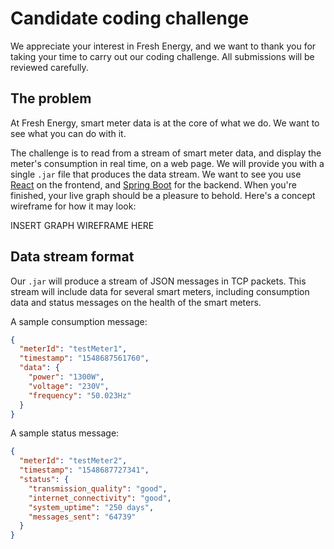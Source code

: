 # Candidate coding challenge

We appreciate your interest in Fresh Energy, and we want to thank you for taking your time to carry out our coding challenge. All submissions will be reviewed carefully.

## The problem

At Fresh Energy, smart meter data is at the core of what we do. We want to see what you can do with it.

The challenge is to read from a stream of smart meter data, and display the meter's consumption in real time, on a web page. We will provide you with a single `.jar` file that produces the data stream. We want to see you use [React](https://reactjs.org/) on the frontend, and [Spring Boot](https://spring.io/projects/spring-boot) for the backend. When you're finished, your live graph should be a pleasure to behold. Here's a concept wireframe for how it may look:


INSERT GRAPH WIREFRAME HERE


## Data stream format

Our `.jar` will produce a stream of JSON messages in TCP packets. This stream will include data for several smart meters, including consumption data and status messages on the health of the smart meters.

A sample consumption message:

```json
{
  "meterId": "testMeter1",
  "timestamp": "1548687561760",
  "data": {
    "power": "1300W",
    "voltage": "230V",
    "frequency": "50.023Hz"
  }
}
```

A sample status message:

```json
{
  "meterId": "testMeter2",
  "timestamp": "1548687727341",
  "status": {
    "transmission_quality": "good",
    "internet_connectivity": "good",
    "system_uptime": "250 days",
    "messages_sent": "64739"
  }
}
```
